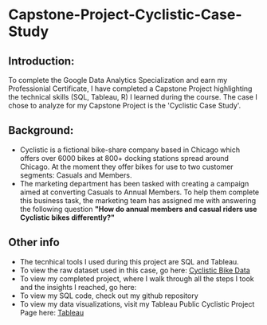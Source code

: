 # Capstone-Project-Cyclistic-Case-Study
## Introduction:
To complete the Google Data Analytics Specialization and earn my Professionial Certificate, I have completed a Capstone Project highlighting the technical skills (SQL, Tableau, R) I learned during the course. The case I chose to analyze for my Capstone Project is the 'Cyclistic Case Study'.
## Background:
- Cyclistic is a fictional bike-share company based in Chicago which offers over 6000 bikes at 800+ docking stations spread around Chicago. At the moment they offer bikes for use to two customer segments: Casuals and Members.
- The marketing department has been tasked with creating a campaign aimed at converting Casuals to Annual Members. To help them complete this business task, the marketing team has assigned me with answering the following question **"How do annual members and casual riders use Cyclistic bikes differently?"**
## Other info
- The tecnhical tools I used during this project are SQL and Tableau.
- To view the raw dataset used in this case, go here: [Cyclistic Bike Data](https://divvy-tripdata.s3.amazonaws.com/index.html)
- To view my completed project, where I walk through all the steps I took and the insights I reached, go here:
- To view my SQL code, check out my github repository
- To view my data visualizations, visit my Tableau Public Cyclistic Project Page here: [Tableau](https://public.tableau.com/app/profile/iain.e/viz/GoogleDataAnalyticsCapstoneProjectCyclisticData/CasualvsMemberBikeTripsin2021#1)

